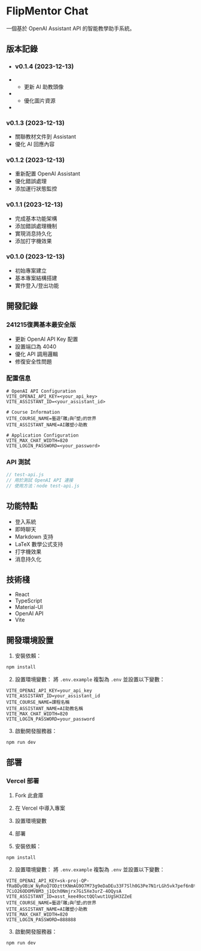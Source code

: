 # FlipMentor Chat

一個基於 OpenAI Assistant API 的智能教學助手系統。

## 版本記錄

+ ### v0.1.4 (2023-12-13)
+ - 更新 AI 助教頭像
+ - 優化圖片資源
+ 
### v0.1.3 (2023-12-13)
- 關聯教材文件到 Assistant
- 優化 AI 回應內容

### v0.1.2 (2023-12-13)
- 重新配置 OpenAI Assistant
- 優化錯誤處理
- 添加運行狀態監控

### v0.1.1 (2023-12-13)
- 完成基本功能架構
- 添加錯誤處理機制
- 實現消息持久化
- 添加打字機效果

### v0.1.0 (2023-12-13)
- 初始專案建立
- 基本專案結構搭建
- 實作登入/登出功能

## 開發記錄

### 241215復興基本最安全版
- 更新 OpenAI API Key 配置
- 設置端口為 4040
- 優化 API 調用邏輯
- 修復安全性問題

### 配置信息
```env
# OpenAI API Configuration
VITE_OPENAI_API_KEY=<your_api_key>
VITE_ASSISTANT_ID=<your_assistant_id>

# Course Information
VITE_COURSE_NAME=藝遊｢雕｣與｢塑｣的世界
VITE_ASSISTANT_NAME=AI雕塑小助教

# Application Configuration
VITE_MAX_CHAT_WIDTH=820
VITE_LOGIN_PASSWORD=<your_password>
```

### API 測試
```javascript
// test-api.js
// 用於測試 OpenAI API 連接
// 使用方法：node test-api.js
```

## 功能特點

- 登入系統
- 即時聊天
- Markdown 支持
- LaTeX 數學公式支持
- 打字機效果
- 消息持久化

## 技術棧

- React
- TypeScript
- Material-UI
- OpenAI API
- Vite

## 開發環境設置

1. 安裝依賴：
```bash
npm install
```

2. 設置環境變數：
將 `.env.example` 複製為 `.env` 並設置以下變數：
```env
VITE_OPENAI_API_KEY=your_api_key
VITE_ASSISTANT_ID=your_assistant_id
VITE_COURSE_NAME=課程名稱
VITE_ASSISTANT_NAME=AI助教名稱
VITE_MAX_CHAT_WIDTH=820
VITE_LOGIN_PASSWORD=your_password
```

3. 啟動開發服務器：
```bash
npm run dev
```

## 部署

### Vercel 部署

1. Fork 此倉庫
2. 在 Vercel 中導入專案
3. 設置環境變數
4. 部署

1. 安裝依賴：
```bash
npm install
```

2. 設置環境變數：
將 `.env.example` 複製為 `.env` 並設置以下變數：
```env
VITE_OPENAI_API_KEY=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
VITE_ASSISTANT_ID=asst_kee49octQQlwut1UgSH3ZZeE
VITE_COURSE_NAME=藝遊｢雕｣與｢塑｣的世界
VITE_ASSISTANT_NAME=AI雕塑小助教
VITE_MAX_CHAT_WIDTH=820
VITE_LOGIN_PASSWORD=888888
```

3. 啟動開發服務器：
```bash
npm run dev
```